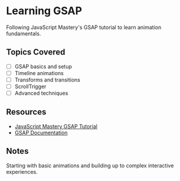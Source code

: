 # Learning GSAP

Following JavaScript Mastery's GSAP tutorial to learn animation fundamentals.

## Topics Covered
- [ ] GSAP basics and setup
- [ ] Timeline animations
- [ ] Transforms and transitions
- [ ] ScrollTrigger
- [ ] Advanced techniques

## Resources
- [JavaScript Mastery GSAP Tutorial](https://www.youtube.com)
- [GSAP Documentation](https://greensock.com/docs/)

## Notes
Starting with basic animations and building up to complex interactive experiences.